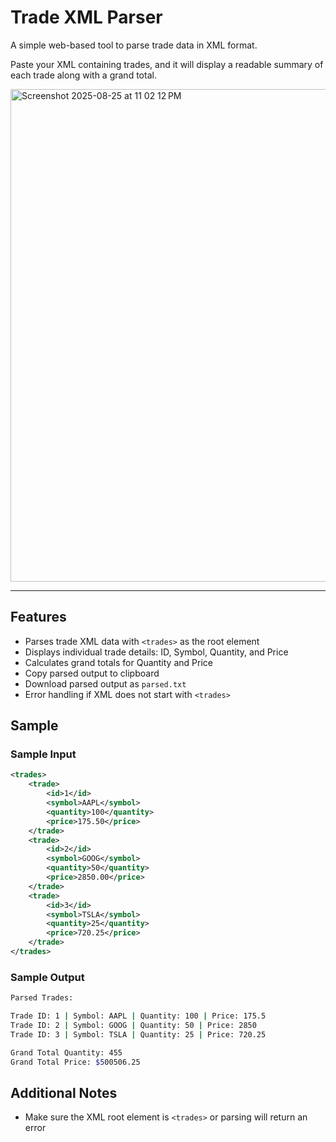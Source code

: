 # Trade XML Parser 

A simple web-based tool to parse trade data in XML format. 

Paste your XML containing trades, and it will display a readable summary of each trade along with a grand total. 

<img width="1268" height="788" alt="Screenshot 2025-08-25 at 11 02 12 PM" src="https://github.com/user-attachments/assets/0b6aac6c-194c-4c6c-af53-b84cb134edc0" />

---

## Features

- Parses trade XML data with `<trades>` as the root element
- Displays individual trade details: ID, Symbol, Quantity, and Price
- Calculates grand totals for Quantity and Price
- Copy parsed output to clipboard
- Download parsed output as `parsed.txt`
- Error handling if XML does not start with `<trades>`

## Sample 

### Sample Input

```xml
<trades>
    <trade>
        <id>1</id>
        <symbol>AAPL</symbol>
        <quantity>100</quantity>
        <price>175.50</price>
    </trade>
    <trade>
        <id>2</id>
        <symbol>GOOG</symbol>
        <quantity>50</quantity>
        <price>2850.00</price>
    </trade>
    <trade>
        <id>3</id>
        <symbol>TSLA</symbol>
        <quantity>25</quantity>
        <price>720.25</price>
    </trade>
</trades>
```

### Sample Output
```bash
Parsed Trades:

Trade ID: 1 | Symbol: AAPL | Quantity: 100 | Price: 175.5
Trade ID: 2 | Symbol: GOOG | Quantity: 50 | Price: 2850
Trade ID: 3 | Symbol: TSLA | Quantity: 25 | Price: 720.25

Grand Total Quantity: 455
Grand Total Price: $500506.25
```

## Additional Notes
- Make sure the XML root element is `<trades>` or parsing will return an error
